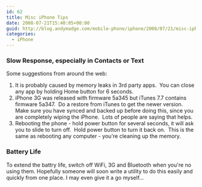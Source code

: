 ```yaml
---
id: 62
title: Misc iPhone Tips
date: 2008-07-21T15:40:05+00:00
guid: http://blog.andymadge.com/mobile-phone/iphone/2008/07/21/misc-iphone-tips/
categories:
  - iPhone
---
```

### Slow Response, especially in Contacts or Text

Some suggestions from around the web:

  1. It is probably caused by memory leaks in 3rd party apps.  You can close any app by holding Home button for 6 seconds.
  2. iPhone 3G was released with firmware 5a345 but iTunes 7.7 contains firmware 5a347.  Do a restore from iTunes to get the newer version. Make sure you have synced and backed up before doing this, since you are completely wiping the iPhone.  Lots of people are saying that helps.
  3. Rebooting the phone - hold power button for several seconds, it will ask you to slide to turn off.  Hold power button to turn it back on.  This is the same as rebooting any computer - you're cleaning up the memory.

### Battery Life

To extend the battry life, switch off WiFi, 3G and Bluetooth when you're no using them. Hopefully someone will soon write a utility to do this easily and quickly from one place. I may even give it a go myself...